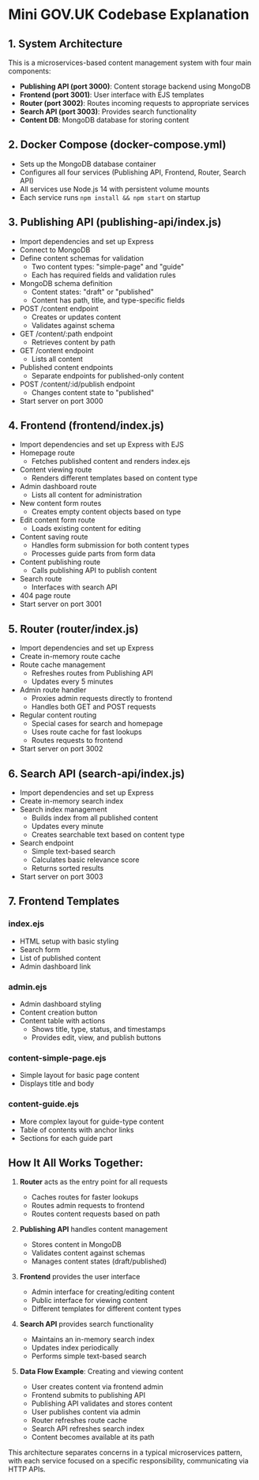 # Mini GOV.UK Codebase Explanation

## 1. System Architecture

This is a microservices-based content management system with four main components:

- **Publishing API (port 3000)**: Content storage backend using MongoDB
- **Frontend (port 3001)**: User interface with EJS templates
- **Router (port 3002)**: Routes incoming requests to appropriate services
- **Search API (port 3003)**: Provides search functionality
- **Content DB**: MongoDB database for storing content

## 2. Docker Compose (docker-compose.yml)

- Sets up the MongoDB database container
- Configures all four services (Publishing API, Frontend, Router, Search API)
- All services use Node.js 14 with persistent volume mounts
- Each service runs `npm install && npm start` on startup

## 3. Publishing API (publishing-api/index.js)

- Import dependencies and set up Express
- Connect to MongoDB
- Define content schemas for validation
  - Two content types: "simple-page" and "guide"
  - Each has required fields and validation rules
- MongoDB schema definition
  - Content states: "draft" or "published"
  - Content has path, title, and type-specific fields
- POST /content endpoint
  - Creates or updates content
  - Validates against schema
- GET /content/:path endpoint
  - Retrieves content by path
- GET /content endpoint
  - Lists all content
- Published content endpoints
  - Separate endpoints for published-only content
- POST /content/:id/publish endpoint
  - Changes content state to "published"
- Start server on port 3000

## 4. Frontend (frontend/index.js)

- Import dependencies and set up Express with EJS
- Homepage route
  - Fetches published content and renders index.ejs
- Content viewing route
  - Renders different templates based on content type
- Admin dashboard route
  - Lists all content for administration
- New content form routes
  - Creates empty content objects based on type
- Edit content form route
  - Loads existing content for editing
- Content saving route
  - Handles form submission for both content types
  - Processes guide parts from form data
- Content publishing route
  - Calls publishing API to publish content
- Search route
  - Interfaces with search API
- 404 page route
- Start server on port 3001

## 5. Router (router/index.js)

- Import dependencies and set up Express
- Create in-memory route cache
- Route cache management
  - Refreshes routes from Publishing API
  - Updates every 5 minutes
- Admin route handler
  - Proxies admin requests directly to frontend
  - Handles both GET and POST requests
- Regular content routing
  - Special cases for search and homepage
  - Uses route cache for fast lookups
  - Routes requests to frontend
- Start server on port 3002

## 6. Search API (search-api/index.js)

- Import dependencies and set up Express
- Create in-memory search index
- Search index management
  - Builds index from all published content
  - Updates every minute
  - Creates searchable text based on content type
- Search endpoint
  - Simple text-based search
  - Calculates basic relevance score
  - Returns sorted results
- Start server on port 3003

## 7. Frontend Templates

### index.ejs
- HTML setup with basic styling
- Search form
- List of published content
- Admin dashboard link

### admin.ejs
- Admin dashboard styling
- Content creation button
- Content table with actions
  - Shows title, type, status, and timestamps
  - Provides edit, view, and publish buttons

### content-simple-page.ejs
- Simple layout for basic page content
- Displays title and body

### content-guide.ejs
- More complex layout for guide-type content
- Table of contents with anchor links
- Sections for each guide part

## How It All Works Together:

1. **Router** acts as the entry point for all requests
   - Caches routes for faster lookups
   - Routes admin requests to frontend
   - Routes content requests based on path

2. **Publishing API** handles content management
   - Stores content in MongoDB
   - Validates content against schemas
   - Manages content states (draft/published)

3. **Frontend** provides the user interface
   - Admin interface for creating/editing content
   - Public interface for viewing content
   - Different templates for different content types

4. **Search API** provides search functionality
   - Maintains an in-memory search index
   - Updates index periodically
   - Performs simple text-based search

5. **Data Flow Example**: Creating and viewing content
   - User creates content via frontend admin
   - Frontend submits to publishing API
   - Publishing API validates and stores content
   - User publishes content via admin
   - Router refreshes route cache
   - Search API refreshes search index
   - Content becomes available at its path

This architecture separates concerns in a typical microservices pattern, with each service focused on a specific responsibility, communicating via HTTP APIs.

